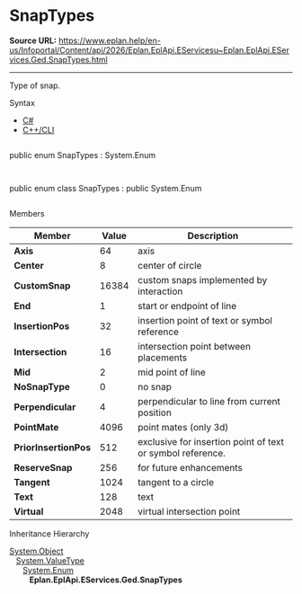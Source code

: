 # SnapTypes

**Source URL:** https://www.eplan.help/en-us/Infoportal/Content/api/2026/Eplan.EplApi.EServicesu~Eplan.EplApi.EServices.Ged.SnapTypes.html

---

Type of snap.

Syntax

- [C#](#i-syntax-CS)
- [C++/CLI](#i-syntax-CPP2005)

```
```
public enum SnapTypes : System.Enum
```
```

```
```
public enum class SnapTypes : public System.Enum
```
```

Members

| Member | Value | Description |
| --- | --- | --- |
| **Axis** | 64 | axis |
| **Center** | 8 | center of circle |
| **CustomSnap** | 16384 | custom snaps implemented by interaction |
| **End** | 1 | start or endpoint of line |
| **InsertionPos** | 32 | insertion point of text or symbol reference |
| **Intersection** | 16 | intersection point between placements |
| **Mid** | 2 | mid point of line |
| **NoSnapType** | 0 | no snap |
| **Perpendicular** | 4 | perpendicular to line from current position |
| **PointMate** | 4096 | point mates (only 3d) |
| **PriorInsertionPos** | 512 | exclusive for insertion point of text or symbol reference. |
| **ReserveSnap** | 256 | for future enhancements |
| **Tangent** | 1024 | tangent to a circle |
| **Text** | 128 | text |
| **Virtual** | 2048 | virtual intersection point |

Inheritance Hierarchy

[System.Object](#)  
   [System.ValueType](#)  
      [System.Enum](#)  
         **Eplan.EplApi.EServices.Ged.SnapTypes**
